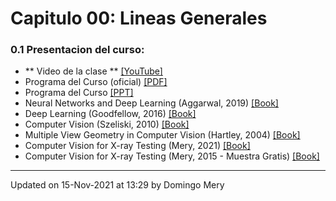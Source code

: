 
# Capitulo 00: Lineas Generales
### 0.1 Presentacion del curso:
* ** Video de la clase ** [[YouTube]](https://youtu.be/yEfOAJRQ73k)
* Programa del Curso (oficial) [[PDF]](https://github.com/domingomery/vision/blob/master/clases/Cap00_Lineas_Generales/program/CV00_ProgramaCurso.pdf)
* Programa del Curso [[PPT]](https://github.com/domingomery/vision/blob/master/clases/Cap00_Lineas_Generales/program/CV00_PresentationCurso.pptx)
* Neural Networks and Deep Learning (Aggarwal, 2019) [[Book]](https://link.springer.com/book/10.1007%2F978-3-319-94463-0)
* Deep Learning (Goodfellow, 2016) [[Book]](http://www.deeplearningbook.org)
* Computer Vision (Szeliski, 2010) [[Book]](http://szeliski.org/Book/)
* Multiple View Geometry in Computer Vision (Hartley, 2004) [[Book]](http://cvrs.whu.edu.cn/downloads/ebooks/Multiple%20View%20Geometry%20in%20Computer%20Vision%20(Second%20Edition).pdf)
* Computer Vision for X-ray Testing (Mery, 2021) [[Book]](https://domingomery.ing.puc.cl/publications/book/)
* Computer Vision for X-ray Testing (Mery, 2015 - Muestra Gratis) [[Book]](https://www.dropbox.com/s/6ojxn5h1s0dxhd4/bok%253A978-3-319-20747-6.pdf)
---


Updated on 15-Nov-2021 at 13:29 by Domingo Mery

